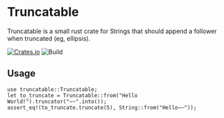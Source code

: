 # Truncatable

Truncatable is a small rust crate for Strings that should append a follower when truncated (eg, ellipsis).

[![Crates.io][crates-badge]][crates-url]
![Build](https://github.com/Vassili-Dev/rust-truncatable/actions/workflows/build.yml/badge.svg)

[crates-badge]: https://img.shields.io/crates/v/truncatable.svg
[crates-url]: https://crates.io/crates/truncatable

## Usage

```
use truncatable::Truncatable;
let to_truncate = Truncatable::from("Hello World!").truncator("~~".into());
assert_eq!(to_truncate.truncate(5), String::from("Hello~~"));
```

